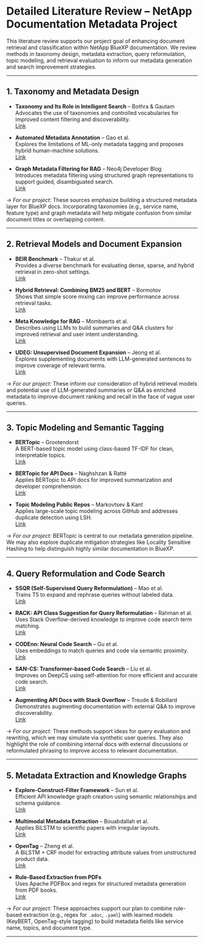 # Detailed Literature Review – NetApp Documentation Metadata Project

This literature review supports our project goal of enhancing document retrieval and classification within NetApp BlueXP documentation. We review methods in taxonomy design, metadata extraction, query reformulation, topic modeling, and retrieval evaluation to inform our metadata generation and search improvement strategies.

---

## 1. Taxonomy and Metadata Design

- **Taxonomy and Its Role in Intelligent Search** – Bothra & Gautam  
  Advocates the use of taxonomies and controlled vocabularies for improved content filtering and discoverability.  
  [Link](https://www.searchunify.com/blog/taxonomy-and-its-role-in-intelligent-search)

- **Automated Metadata Annotation** – Gao et al.  
  Explores the limitations of ML-only metadata tagging and proposes hybrid human-machine solutions.  
  [Link](http://direct.mit.edu/dint/article/5/3/786/114954)

- **Graph Metadata Filtering for RAG** – Neo4j Developer Blog  
  Introduces metadata filtering using structured graph representations to support guided, disambiguated search.  
  [Link](https://neo4j.com/blog/developer/graph-metadata-filtering-vector-search-rag/)

→ *For our project:* These sources emphasize building a structured metadata layer for BlueXP docs. Incorporating taxonomies (e.g., service name, feature type) and graph metadata will help mitigate confusion from similar document titles or overlapping content.

---

## 2. Retrieval Models and Document Expansion

- **BEIR Benchmark** – Thakur et al.  
  Provides a diverse benchmark for evaluating dense, sparse, and hybrid retrieval in zero-shot settings.  
  [Link](https://arxiv.org/pdf/2104.08663)

- **Hybrid Retrieval: Combining BM25 and BERT** – Bormotov  
  Shows that simple score mixing can improve performance across retrieval tasks.  
  [Link](https://medium.com/@bormotovk/hybrid-retrieval...)

- **Meta Knowledge for RAG** – Mombaerts et al.  
  Describes using LLMs to build summaries and Q&A clusters for improved retrieval and user intent understanding.  
  [Link](https://arxiv.org/html/2408.09017v1)

- **UDEG: Unsupervised Document Expansion** – Jeong et al.  
  Explores supplementing documents with LLM-generated sentences to improve coverage of relevant terms.  
  [Link](https://aclanthology.org/2021.sdp-1.2)

→ *For our project:* These inform our consideration of hybrid retrieval models and potential use of LLM-generated summaries or Q&A as enriched metadata to improve document ranking and recall in the face of vague user queries.

---

## 3. Topic Modeling and Semantic Tagging

- **BERTopic** – Grootendorst  
  A BERT-based topic model using class-based TF-IDF for clean, interpretable topics.  
  [Link](https://arxiv.org/abs/2203.05794)

- **BERTopic for API Docs** – Naghshzan & Ratté  
  Applies BERTopic to API docs for improved summarization and developer comprehension.  
  [Link](https://arxiv.org/abs/2308.09070)

- **Topic Modeling Public Repos** – Markovtsev & Kant  
  Applies large-scale topic modeling across GitHub and addresses duplicate detection using LSH.  
  [Link](https://arxiv.org/abs/1704.00135)

→ *For our project:* BERTopic is central to our metadata generation pipeline. We may also explore duplicate mitigation strategies like Locality Sensitive Hashing to help distinguish highly similar documentation in BlueXP.

---

## 4. Query Reformulation and Code Search

- **SSQR (Self-Supervised Query Reformulation)** – Mao et al.  
  Trains T5 to expand and rephrase queries without labeled data.  
  [Link](https://dl.acm.org/doi/10.1145/3611643.3616306)

- **RACK: API Class Suggestion for Query Reformulation** – Rahman et al.  
  Uses Stack Overflow-derived knowledge to improve code search term matching.  
  [Link](https://dl.acm.org/doi/abs/10.1007/s10664-018-9671-0)

- **CODEnn: Neural Code Search** – Gu et al.  
  Uses embeddings to match queries and code via semantic proximity.  
  [Link](https://dl.acm.org/doi/abs/10.1145/3180155.3180167)

- **SAN-CS: Transformer-based Code Search** – Liu et al.  
  Improves on DeepCS using self-attention for more efficient and accurate code search.  
  [Link](https://www.sciencedirect.com/science/article/abs/pii/S0950584921000288)

- **Augmenting API Docs with Stack Overflow** – Treude & Robillard  
  Demonstrates augmenting documentation with external Q&A to improve discoverability.  
  [Link](https://dl.acm.org/doi/10.1145/2884781.2884800)

→ *For our project:* These methods support ideas for query evaluation and rewriting, which we may simulate via synthetic user queries. They also highlight the role of combining internal docs with external discussions or reformulated phrasing to improve access to relevant documentation.

---

## 5. Metadata Extraction and Knowledge Graphs

- **Explore-Construct-Filter Framework** – Sun et al.  
  Efficient API knowledge graph creation using semantic relationships and schema guidance.  
  [Link](https://arxiv.org/abs/2502.13412)

- **Multimodal Metadata Extraction** – Bouabdallah et al.  
  Applies BiLSTM to scientific papers with irregular layouts.  
  [Link](https://arxiv.org/abs/2111.05736)

- **OpenTag** – Zheng et al.  
  A BiLSTM + CRF model for extracting attribute values from unstructured product data.  
  [Link](https://dl.acm.org/doi/10.1145/3219819.3219839)

- **Rule-Based Extraction from PDFs**  
  Uses Apache PDFBox and regex for structured metadata generation from PDF books.  
  [Link](https://doi.org/10.24507/icicelb.12.02.121)

→ *For our project:* These approaches support our plan to combine rule-based extraction (e.g., regex for `.adoc`, `.yaml`) with learned models (KeyBERT, OpenTag-style tagging) to build metadata fields like service name, topics, and document type.

---
